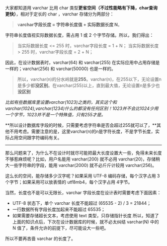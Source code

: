 大家都知道用 varchar 比用 char 类型**更省空间（不过性能略有下降，char查询更快）**，相对于定长的 char ，varchar 存储分为两部分：
> v**archar字段长度 = 字符串长度值 + 实际数据长度 N**。

字符串长度值视实际数据长度，需占用 1 或 2 个字节存储。所以，我们得出：

> 当实际数据长度 <= 255 时，varchar字段长度 = 1 + N；
> 当实际数据长度 > 255 时，varchar字段长度 = 2 + N；

因此，在设计数据表时，varchar(64) 和 varchar(255) 在实际应用中占用存储是一样的；varchar(256) 和 varchar(50000) 也是一样的。

> 所以，varchar(n)的分水岭就是**255**。varchar(n)，在255以下，无论设置n是多少都**没区别**。在varchar(255)以上，直到最大值，无论设置n是多少也**没区别**

*比如有些数据库里设置varchar(1023)之类的，其实这个和varchar(1024),varchar(1234)什么的都没有任何区别！1023并不会比1024少用一个字节，1023并不是一个特殊值，只有255才是。*

**所以设计数据库字段的时候，只需要考虑字符串是否会超过255就可以了，**其他不用考虑。需要注意的是，这里varchar(n)的n是字符长度，不是字节长度，实际占用空间跟字符编码有关。

***

那么问题来了，为什么不在设计时就尽可能把最大长度设置大一些，免得未来长度不够惹麻烦呢？比如，用户名能用 varchar(200) 就不必用 varchar(20)，存储稍大一些字符串的字段，能用 varchar(2000) 就不必斤斤计较用 varchar(256)。

这么长的空间，能存储多少汉字呢？如果采用 UTF-8 编码存储，每个汉字占用 3 个字节；如果采用可以放表情的 utf8mb4，每个汉字占用 4字节。

当然，长度也不是可以无限长，varchar 字段长度在设计表时需要考虑下面因素：

* UTF-8 状态下，单个 varchar 长度不能超过 (65535 - 2) / 3 = 21844；
* 一行数据所有字段长度加起来不能超过 65535；
* 如果需要存储超长文本，考虑使用 text 类型，只存储指针长度
所以，知道了上面的知识点后，下次在设计数据库的时候，就不必太纠结 varchar(N) 中的 N 值了，条件允许的前提下，尽可能设大一些吧。

所以不要再吝啬 varchar 的长度了。
